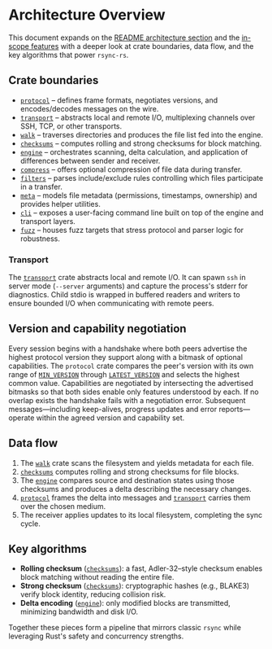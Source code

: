 # Architecture Overview

This document expands on the [README architecture section](../README.md#architecture)
and the [in-scope features](../README.md#in-scope-features) with a deeper look at
crate boundaries, data flow, and the key algorithms that power `rsync-rs`.

## Crate boundaries

- [`protocol`](../crates/protocol) – defines frame formats, negotiates versions,
  and encodes/decodes messages on the wire.
- [`transport`](../crates/transport) – abstracts local and remote I/O,
  multiplexing channels over SSH, TCP, or other transports.
- [`walk`](../crates/walk) – traverses directories and produces the file list
  fed into the engine.
- [`checksums`](../crates/checksums) – computes rolling and strong checksums for
  block matching.
- [`engine`](../crates/engine) – orchestrates scanning, delta calculation, and
  application of differences between sender and receiver.
- [`compress`](../crates/compress) – offers optional compression of file data
  during transfer.
- [`filters`](../crates/filters) – parses include/exclude rules controlling
  which files participate in a transfer.
- [`meta`](../crates/meta) – models file metadata (permissions, timestamps,
  ownership) and provides helper utilities.
- [`cli`](../crates/cli) – exposes a user-facing command line built on top of
  the engine and transport layers.
- [`fuzz`](../crates/fuzz) – houses fuzz targets that stress protocol and parser
  logic for robustness.

### Transport

The [`transport`](../crates/transport) crate abstracts local and remote I/O.
It can spawn `ssh` in server mode (`--server` arguments) and capture the
process's stderr for diagnostics. Child stdio is wrapped in buffered readers and
writers to ensure bounded I/O when communicating with remote peers.

## Version and capability negotiation

Every session begins with a handshake where both peers advertise the highest
protocol version they support along with a bitmask of optional capabilities.
The `protocol` crate compares the peer's version with its own range of
[`MIN_VERSION`](../crates/protocol/src/lib.rs) through
[`LATEST_VERSION`](../crates/protocol/src/lib.rs) and selects the highest common
value. Capabilities are negotiated by intersecting the advertised bitmasks so
that both sides enable only features understood by each. If no overlap exists
the handshake fails with a negotiation error. Subsequent messages—including
keep-alives, progress updates and error reports—operate within the agreed
version and capability set.

## Data flow

1. The [`walk`](../crates/walk) crate scans the filesystem and yields metadata
   for each file.
2. [`checksums`](../crates/checksums) computes rolling and strong checksums for
   file blocks.
3. The [`engine`](../crates/engine) compares source and destination states using
   those checksums and produces a delta describing the necessary changes.
4. [`protocol`](../crates/protocol) frames the delta into messages and
   [`transport`](../crates/transport) carries them over the chosen medium.
5. The receiver applies updates to its local filesystem, completing the sync
   cycle.

## Key algorithms

- **Rolling checksum** ([`checksums`](../crates/checksums)): a fast,
  Adler-32–style checksum enables block matching without reading the entire
  file.
- **Strong checksum** ([`checksums`](../crates/checksums)): cryptographic hashes
  (e.g., BLAKE3) verify block identity, reducing collision risk.
- **Delta encoding** ([`engine`](../crates/engine)): only modified blocks are
  transmitted, minimizing bandwidth and disk I/O.

Together these pieces form a pipeline that mirrors classic `rsync` while
leveraging Rust's safety and concurrency strengths.
